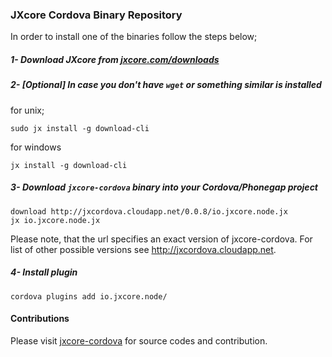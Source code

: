 ### JXcore Cordova Binary Repository

In order to install one of the binaries follow the steps below;

##### 1- Download JXcore from [jxcore.com/downloads](http://jxcore.com/downloads)

##### 2- [Optional] In case you don't have `wget` or something similar is installed

for unix;
```
sudo jx install -g download-cli

```

for windows
```
jx install -g download-cli
```

##### 3- Download `jxcore-cordova` binary into your Cordova/Phonegap project
 
```
download http://jxcordova.cloudapp.net/0.0.8/io.jxcore.node.jx
jx io.jxcore.node.jx
```

Please note, that the url specifies an exact version of jxcore-cordova.
For list of other possible versions see http://jxcordova.cloudapp.net.

##### 4- Install plugin
```
cordova plugins add io.jxcore.node/
```
 
 
#### Contributions
Please visit [jxcore-cordova](https://github.com/jxcore/jxcore-cordova/) for source codes 
and contribution.
